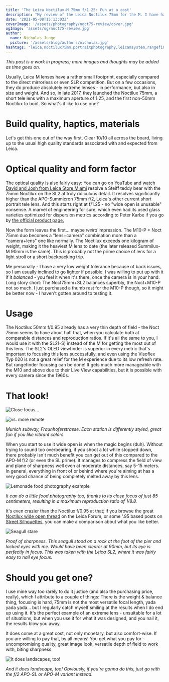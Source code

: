 ```yaml
---
title: 'The Leica Noctilux-M 75mm f/1.25: Fun at a cost'
description: "My review of the Leica Noctilux 75mm for the M. I have had it in use for about a year, this article holds my personal opinion on the lens in terms of build quality, look, feel and more."
date: '2021-05-08T15:13:03Z'
coverImage: '/assets/photography/noct75-review/cover.jpg'
ogImage: 'assets/og/noct75-review.jpg'
author:
  name: Nicholas Junge
  picture: '/assets/blog/authors/nicholas.jpg'
hashtags: "leica,noctilux75mm,portraitphotography,leicamsystem,rangefinder"
---
```


*This post is a work in progress; more images and thoughts may be added as time goes on.*

Usually, Leica M lenses have a rather small footprint, especially compared to the direct mirrorless or even SLR competition. But on a few occasions, they do produce absolutely extreme lenses - in performance, but also in size and weight. And so, in late 2017, they launched the Noctilux 75mm, a short tele lens with a maximum aperture of 1.25, and the first non-50mm Noctilux to boot. So what's it like to use one?

# Build quality, haptics, materials

Let's get this one out of the way first. Clear 10/10 all across the board, living up to the usual high quality standards associated with and expected from Leica.

# Optical quality and form factor

The optical quality is also fairly easy: You can go on YouTube and [watch David and Josh from Leica Store Miami](https://www.youtube.com/watch?v=4C6ngV_UTvM) resolve a Steiff teddy bear with the 75mm Noctilux on the SL2 at truly ridiculous detail. It resolves significantly higher than the APO-Summicron 75mm f/2, Leica's other current short portrait tele lens. And this starts right at f/1.25 - no "wide open is unusable" nonsense. A marvel of engineering for sure, which even had its used glass varieties optimized for dispersion metrics according to Peter Karbe if you go by [the official product page.](https://de.leica-camera.com/Fotografie/Leica-M/M-Objektive/Noctilux-M-75-f-1,25-ASPH)

Now the form leaves the first... maybe *weird* impression. The M10-P + Noct 75mm duo becomes a "lens+camera" combination more than a "camera+lens" one like normally. The Noctilux exceeds one kilogram of weight, making it the heaviest M lens to date (the later released Summilux-M 90mm is the same). This is probably not the prime choice of lens for a light stroll or a short backpacking trip.

Me personally - I have a very low weight tolerance because of back issues, so I am usually inclined to go lighter if possible. I was willing to put up with it if it *balanced* - you feel it when it's there, once the camera is in your hand. Long story short: The Noct75mm+SL2 balances superbly, the Noct+M10-P not so much. I just purchased a thumb rest for the M10-P though, so it might be better now - I haven't gotten around to testing it.

# Usage

The Noctilux 50mm f/0.95 already has a very thin depth of field - the Noct 75mm seems to have about half that, when you calculate both at comparable distances and reproduction ratios. If it's all the same to you, I would use it with the SL2(-S) instead of the M for getting the most out of this lens. The SL2's OLED viewfinder is superior in every metric that's important to focusing this lens successfully, and even using the Visoflex Typ 020 is not a great relief for the M experience due to its low refresh rate. But rangefinder focusing can be done! It gets much more manageable with the M10 and above due to their Live View capabilities, but it is possible with every camera since the 1960s.

# That look!

![Close focus...](/assets/photography/noct75-review/noct1.jpg)

![vs. more remote](/assets/photography/noct75-review/noct2.jpg)

*Munich subway, Fraunhoferstrasse. Each station is differently styled, great fun if you like vibrant colors.*

When you start to use it wide open is when the magic begins (duh). Without trying to sound too overbearing, if you shoot a lot while stopped down, there probably isn't much benefit you can get out of this compared to the APO-M f/2 (or even the SL prime). It manages to compress the field of view and plane of sharpness well even at moderate distances, say 5-15 meters. In general, everything in front of or behind where you're aiming at has a very good chance of being completely melted away by this lens.

![Lemonade food photography example](/assets/photography/noct75-review/noct3.jpg)

*It can do a little food photography too, thanks to its close focus of just 85 centimeters, resulting in a maximum reproduction ratio of 1/8.8.*

It's even crazier than the Noctilux f/0.95 at that; if you browse the great [Noctilux wide open thread](https://www.l-camera-forum.com/topic/297666-show-us-your-noctilux-wide-open-shots/) on the Leica Forum, or some '.95 based posts on [Street Silhouettes](https://www.streetsilhouettes.com/), you can make a comparison about what you like better.

![Seagull stare](/assets/photography/noct75-review/noct4.jpg)

*Proof of sharpness. This seagull stood on a rock at the foot of the pier and locked eyes with me. Would have been clearer at 90mm, but its eye is perfectly in focus. This was taken with the Leica SL2, where it was fairly easy to nail eye focus.*

# Should you get one?

I use mine way too rarely to do it justice (and also the purchasing price, really), which I attribute to a couple of things: There is the weight & balance thing, focusing is hard, 75mm is not the most versatile focal length, yada yada yada... but I regularly catch myself smiling at the results when I do end up using it. It's the perfect example of an extreme lens - unsuitable for a lot of situations, but when you use it for what it was designed, and you nail it, the results blow you away. 

It does come at a great cost, not only monetary, but also comfort-wise. If you are willing to pay that, by all means! You get what you pay for - uncompromising quality, great image look, versatile depth of field to work with, biting sharpness.

![It does landscapes, too!](/assets/photography/noct75-review/noct5.jpg)

*And it does landscape, too! Obviously, if you're gonna do this, just go with the f/2 APO-SL or APO-M variant instead.*
